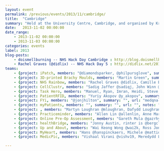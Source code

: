 ```yaml
---
layout: event
permalink: /previous/events/2013/11/cambridge/
title:  "Cambridge"
summary: "Held at the University Centre, Cambridge, and organised by Kristian Glass."
date:   2013-11-02 00:00:00
date_range:
    - 2013-11-02 00:00:00
    - 2013-11-03 00:00:00
categories: events
label: 2013
blog-posts:
    - doismellburning -- NHS Hack Day Cambridge : http://blog.doismellburning.co.uk/2014/02/20/nhs-hack-day-cambridge-2013
    - Rachel Graves (@didlix) -- NHS Hack Day 5 : http://didlix.net/2013/11/02/nhs-hack-day-5.html
teams:
    - {project: iPatch, members: "@diamondsparker, @philpursglove", summary: "iPatch is an application for tracking the treatment of lazy eyes in children and adults.", url: "http://ipatch.azurewebsites.net/"}
    - {project: 3D-printed Brachy Moulds, members: "Martin Green", summary: "", url: ""}
    - {project: NHS Rainbow, members: "Rachel Graves @didlix, Camille Baldock @camille_ldn", summary: "Information about LGBTQ*-friendly health services by geographic location.", url: "http://nhsrainbow.herokuapp.com/"}
    - {project: CellClustr, members: "Sadiq Jaffer @sadiqj, John Winn @johnmwinnm, Duncan Brian @haematologic, Oscar Bennett, Wai Keong Wong @wai2k", summary: "Image-recognition functionality for www.cellcountr.com", url: ""}
    - {project: Task Hero, members: "Manuel, Ryan, Imran, Heidi, Steve, Tilman", summary: "", url: ""}
    - {project: PatientRFID, members: "Yuriy Akopov @y_akopov", summary: "", url: "http://tinyurl.com/patientrfid"}
    - {project: FYi, members: "@jonjhilton", summary: "", url: "medqna-vps.retrosnub.co.uk", notes: ""}
    - {project: myPatients, members: "", summary: "", url: "", notes: ""}
    - {project: , members: "Martyn Loughran @mloughran, Dafydd Loughran Dafydd Loughran, Dan Lashley", summary: "", url: ""}
    - {project: Practiceminder, members: "Allen Lin @allenlin, Anne Marie Cunningham @amcunningham, Phelim Bradley @phelimb, Ole Schulz-Trieglaff, Matt Bates @mattbates25, Brice Fernandes @fractallambda", summary: "", url: "http://practiceminder.herokuapp.com/"}
    - {project: Online Pre-Op Assessment, members: "Gareth Mula @gazrhys, Andrew Davey @andrewdavey", summary: "", url: "", notes: ""}
    - {project: healthBridge, members: "Jonny Austin, rinter is @bergcloud on loan from @cammakespace", summary: "", url: ""}
    - {project: Up and About, members: "Wai Keong Wong @wai2k, Ross Jones @rossjones", summary: "", url: ""}
    - {project: MyHeart, members: "Hans @hanspinckaers, Michele @mattions, Matias @mz2, Tom @tomcallender, @mdogruel", summary: "", url: ""}
    - {project: MedicPic, members: "Vishaal Virani @vishv19, Meredydd Luff @meredydd, Veron Lai @norev517, @PsychOrBust", summary: "", url: ""}

---
```

